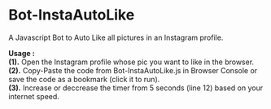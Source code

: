 # Bot-InstaAutoLike
A Javascript Bot to Auto Like all pictures in an Instagram profile.  

**Usage :**  
**(1).** Open the Instagram profile whose pic you want to like in the browser.  
**(2).** Copy-Paste the code from Bot-InstaAutoLike.js in Browser Console or save the code as a bookmark (click it to run).  
**(3).** Increase or deccrease the timer from 5 seconds (line 12) based on your internet speed.
